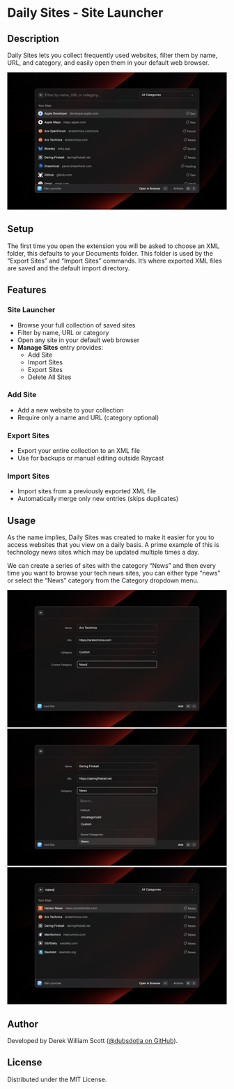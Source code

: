 # Daily Sites - Site Launcher

## Description

Daily Sites lets you collect frequently used websites, filter them by name, URL, and category, and easily open them in your default web browser.

![daily-sites-1.png](metadata/daily-sites-1.png)

## Setup

The first time you open the extension you will be asked to choose an XML folder, this defaults to your Documents folder. This folder is used by the “Export Sites” and “Import Sites” commands. It’s where exported XML files are saved and the default import directory.

## Features

### Site Launcher
- Browse your full collection of saved sites  
- Filter by name, URL or category  
- Open any site in your default web browser  
- **Manage Sites** entry provides:
  - Add Site  
  - Import Sites  
  - Export Sites  
  - Delete All Sites

### Add Site
- Add a new website to your collection  
- Require only a name and URL (category optional)

### Export Sites
- Export your entire collection to an XML file  
- Use for backups or manual editing outside Raycast

### Import Sites
- Import sites from a previously exported XML file  
- Automatically merge only new entries (skips duplicates)

## Usage

As the name implies, Daily Sites was created to make it easier for you to access websites that you view on a daily basis. A prime example of this is technology news sites which may be updated multiple times a day.

We can create a series of sites with the category “News” and then every time you want to browse your tech news sites, you can either type “news” or select the “News” category from the Category dropdown menu.

![daily-sites-4.png](metadata/daily-sites-4.png)
![daily-sites-5.png](metadata/daily-sites-5.png)
![daily-sites-2.png](metadata/daily-sites-2.png)

## Author

Developed by Derek William Scott ([@dubsdotla on GitHub](https://github.com/dubsdotla)).

## License

Distributed under the MIT License.
